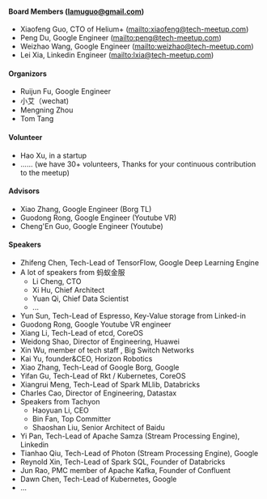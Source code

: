 #### Board Members ([lamuguo@gmail.com](mailto:lamuguo@gmail.com))
* Xiaofeng Guo, CTO of Helium+ (<mailto:xiaofeng@tech-meetup.com>)
* Peng Du, Google Engineer (<mailto:peng@tech-meetup.com>)
* Weizhao Wang, Google Engineer (<mailto:weizhao@tech-meetup.com>)
* Lei Xia, Linkedin Engineer (<mailto:lxia@tech-meetup.com>)

#### Organizors
* Ruijun Fu, Google Engineer
* 小艾（wechat)
* Mengning Zhou
* Tom Tang

#### Volunteer
* Hao Xu, in a startup
* ...... (we have 30+ volunteers, Thanks for your continuous contribution to the meetup)

#### Advisors
* Xiao Zhang, Google Engineer (Borg TL)
* Guodong Rong, Google Engineer (Youtube VR)
* Cheng'En Guo, Google Engineer (Youtube)

#### Speakers
* Zhifeng Chen, Tech-Lead of TensorFlow, Google Deep Learning Engine
* A lot of speakers from 蚂蚁金服
    + Li Cheng, CTO
    + Xi Hu, Chief Architect
    + Yuan Qi, Chief Data Scientist
    + ...
* Yun Sun, Tech-Lead of Espresso, Key-Value storage from Linked-in
* Guodong Rong, Google Youtube VR engineer
* Xiang Li, Tech-Lead of etcd, CoreOS
* Weidong Shao, Director of Engineering, Huawei
* Xin Wu, member of tech staff , Big Switch Networks
* Kai Yu, founder&amp;CEO, Horizon Robotics
* Xiao Zhang, Tech-Lead of Google Borg, Google
* Yifan Gu, Tech-Lead of Rkt / Kubernetes, CoreOS
* Xiangrui Meng, Tech-Lead of Spark MLlib, Databricks
* Charles Cao, Director of Engineering, Datastax
* Speakers from Tachyon
    + Haoyuan Li, CEO
    + Bin Fan, Top Committer
    + Shaoshan Liu, Senior Architect of Baidu
* Yi Pan, Tech-Lead of Apache Samza (Stream Processing Engine), Linkedin
* Tianhao Qiu, Tech-Lead of Photon (Stream Processing Engine), Google
* Reynold Xin, Tech-Lead of Spark SQL, Founder of Databricks
* Jun Rao, PMC member of Apache Kafka, Founder of Confluent
* Dawn Chen, Tech-Lead of Kubernetes, Google
* ...
